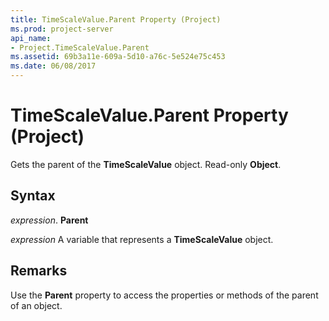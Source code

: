 ```yaml
---
title: TimeScaleValue.Parent Property (Project)
ms.prod: project-server
api_name:
- Project.TimeScaleValue.Parent
ms.assetid: 69b3a11e-609a-5d10-a76c-5e524e75c453
ms.date: 06/08/2017
---
```



# TimeScaleValue.Parent Property (Project)

Gets the parent of the **TimeScaleValue** object. Read-only **Object**.


## Syntax

 _expression_. **Parent**

 _expression_ A variable that represents a **TimeScaleValue** object.


## Remarks

Use the **Parent** property to access the properties or methods of the parent of an object.


